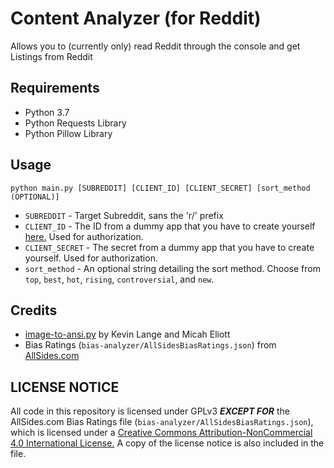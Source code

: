 # Content Analyzer (for Reddit)
Allows you to (currently only) read Reddit through the console and get Listings from Reddit

## Requirements
* Python 3.7
* Python Requests Library
* Python Pillow Library

## Usage
    python main.py [SUBREDDIT] [CLIENT_ID] [CLIENT_SECRET] [sort_method (OPTIONAL)]

* `SUBREDDIT` - Target Subreddit, sans the 'r/' prefix
* `CLIENT_ID` - The ID from a dummy app that you have to create yourself [here.](https://www.reddit.com/prefs/apps) Used for authorization.
* `CLIENT_SECRET` - The secret from a dummy app that you have to create yourself. Used for authorization.
* `sort_method` - An optional string detailing the sort method. Choose from `top`, `best`, `hot`, `rising`, `controversial`, and `new`.

## Credits
* [image-to-ansi.py](https://gist.github.com/klange/1687427) by Kevin Lange and Micah Eliott
* Bias Ratings (`bias-analyzer/AllSidesBiasRatings.json`) from [AllSides.com](https://www.allsides.com/unbiased-balanced-news)

## LICENSE NOTICE
All code in this repository is licensed under GPLv3 ***EXCEPT FOR*** the AllSides.com Bias Ratings file (`bias-analyzer/AllSidesBiasRatings.json`), which is licensed under a [Creative Commons Attribution-NonCommercial 4.0 International License.](https://creativecommons.org/licenses/by-nc/4.0/) A copy of the license notice is also included in the file.

